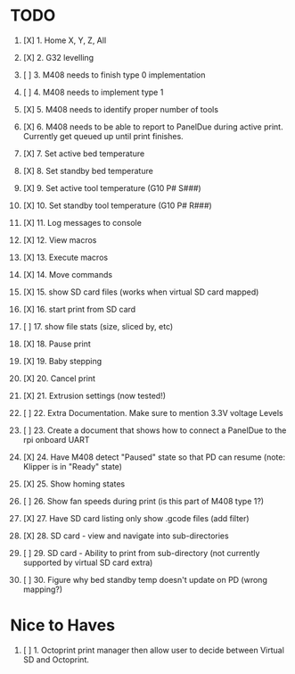 TODO
=====
1. [X] 1. Home X, Y, Z, All

2. [X] 2. G32 levelling

3. [ ] 3. M408 needs to finish type 0 implementation

4. [ ] 4. M408 needs to implement type 1

5. [X] 5. M408 needs to identify proper number of tools

6. [X] 6. M408 needs to be able to report to PanelDue during active print. Currently get queued up until print finishes.

7. [X] 7. Set active bed temperature 

8. [X] 8. Set standby bed temperature

9. [X] 9. Set active tool temperature (G10 P# S###)

10. [X] 10. Set standby tool temperature (G10 P# R###)

11. [X] 11. Log messages to console

12. [X] 12. View macros

13. [X] 13. Execute macros

14. [X] 14. Move commands

15. [X] 15. show SD card files (works when virtual SD card mapped)

16. [X] 16. start print from SD card

17. [ ] 17. show file stats (size, sliced by, etc)

18. [X] 18. Pause print

19. [X] 19. Baby stepping

20. [X] 20. Cancel print

21. [X] 21. Extrusion settings (now tested!)

22. [ ] 22. Extra Documentation. Make sure to mention 3.3V voltage Levels

23. [ ] 23. Create a document that shows how to connect a PanelDue to the rpi onboard UART

24. [X] 24. Have M408 detect "Paused" state so that PD can resume (note: Klipper is in "Ready" state)

25. [X] 25. Show homing states

26. [ ] 26. Show fan speeds during print (is this part of M408 type 1?)

27. [X] 27. Have SD card listing only show .gcode files (add filter)

28. [X] 28. SD card - view and navigate into sub-directories

29. [ ] 29. SD card - Ability to print from sub-directory (not currently supported by virtual SD card extra)

30. [ ] 30. Figure why bed standby temp doesn't update on PD (wrong mapping?)


Nice to Haves
====

1. [ ] 1. Octoprint print manager then allow user to decide between Virtual SD and Octoprint.
